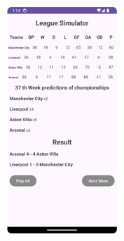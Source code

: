 <img src="https://github.com/aliosmanarslan/LeagueSimulator/blob/master/screenshot/image_1.png" width=250></img>
